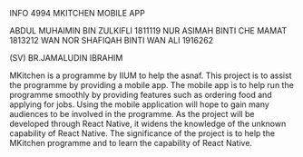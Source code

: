 INFO 4994 MKITCHEN MOBILE APP

ABDUL MUHAIMIN BIN ZULKIFLI 1811119
NUR ASIMAH BINTI CHE MAMAT 1813212
WAN NOR SHAFIQAH BINTI WAN ALI 1916262

(SV) BR.JAMALUDIN IBRAHIM

  MKitchen is a programme by IIUM to help the asnaf. This project is to assist the programme by providing a mobile app. The mobile app is to help run the programme smoothly by providing features such as ordering food and applying for jobs. Using the mobile application will hope to gain many audiences to be involved in the programme. As the project will be developed through React Native, it widens the knowledge of the unknown capability of React Native. The significance of the project is to help the MKitchen programme and to learn the capability of React Native.

